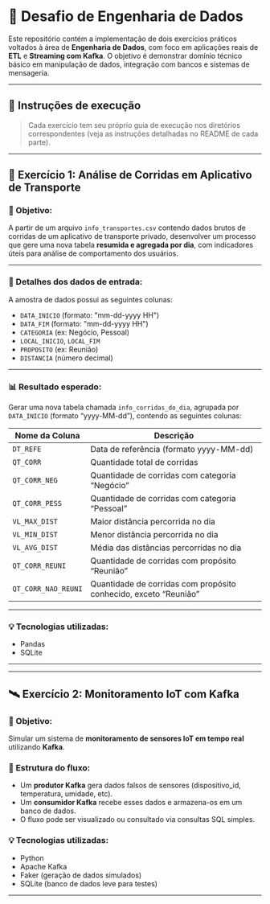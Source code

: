 # 💼 Desafio de Engenharia de Dados

Este repositório contém a implementação de dois exercícios práticos voltados à área de **Engenharia de Dados**, com foco em aplicações reais de **ETL** e **Streaming com Kafka**. O objetivo é demonstrar domínio técnico básico em manipulação de dados, integração com bancos e sistemas de mensageria.

---

## 🚀 Instruções de execução

> Cada exercício tem seu próprio guia de execução nos diretórios correspondentes (veja as instruções detalhadas no README de cada parte).

---

## 🧪 Exercício 1: Análise de Corridas em Aplicativo de Transporte

### 🎯 Objetivo:
A partir de um arquivo `info_transportes.csv` contendo dados brutos de corridas de um aplicativo de transporte privado, desenvolver um processo que gere uma nova tabela **resumida e agregada por dia**, com indicadores úteis para análise de comportamento dos usuários.

---

### 📄 Detalhes dos dados de entrada:
A amostra de dados possui as seguintes colunas:

- `DATA_INICIO` (formato: "mm-dd-yyyy HH")
- `DATA_FIM` (formato: "mm-dd-yyyy HH")
- `CATEGORIA` (ex: Negócio, Pessoal)
- `LOCAL_INICIO`, `LOCAL_FIM`
- `PROPOSITO` (ex: Reunião)
- `DISTANCIA` (número decimal)

---

### 📊 Resultado esperado:
Gerar uma nova tabela chamada `info_corridas_do_dia`, agrupada por `DATA_INICIO` (formato “yyyy-MM-dd”), contendo as seguintes colunas:

| Nome da Coluna       | Descrição                                                              |
|----------------------|------------------------------------------------------------------------|
| `DT_REFE`            | Data de referência (formato yyyy-MM-dd)                                |
| `QT_CORR`            | Quantidade total de corridas                                           |
| `QT_CORR_NEG`        | Quantidade de corridas com categoria “Negócio”                         |
| `QT_CORR_PESS`       | Quantidade de corridas com categoria “Pessoal”                         |
| `VL_MAX_DIST`        | Maior distância percorrida no dia                                      |
| `VL_MIN_DIST`        | Menor distância percorrida no dia                                      |
| `VL_AVG_DIST`        | Média das distâncias percorridas no dia                                |
| `QT_CORR_REUNI`      | Quantidade de corridas com propósito “Reunião”                         |
| `QT_CORR_NAO_REUNI`  | Quantidade de corridas com propósito conhecido, exceto “Reunião”       |

---

### 💡 Tecnologias utilizadas:
- Pandas
- SQLite 

---

---

## 🛰️ Exercício 2: Monitoramento IoT com Kafka

### 🎯 Objetivo:
Simular um sistema de **monitoramento de sensores IoT em tempo real** utilizando **Kafka**.

### 🔁 Estrutura do fluxo:
- Um **produtor Kafka** gera dados falsos de sensores (dispositivo_id, temperatura, umidade, etc).
- Um **consumidor Kafka** recebe esses dados e armazena-os em um banco de dados.
- O fluxo pode ser visualizado ou consultado via consultas SQL simples.

### 💡 Tecnologias utilizadas:
- Python
- Apache Kafka
- Faker (geração de dados simulados)
- SQLite (banco de dados leve para testes)

---
